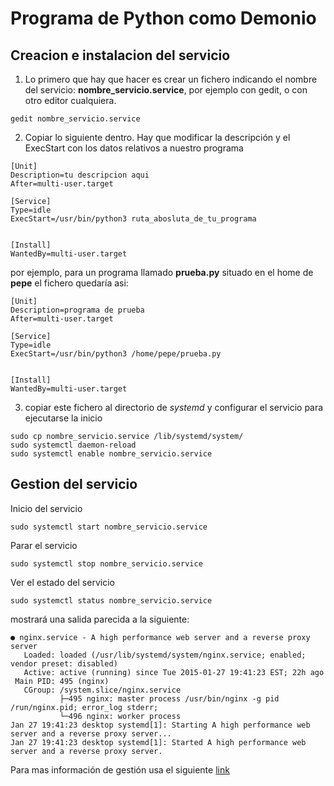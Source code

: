 # Programa de Python como Demonio


## Creacion e instalacion del servicio
1. Lo primero que hay que hacer es crear un fichero indicando el nombre del servicio: **nombre_servicio.service**, por ejemplo con gedit, o con otro editor cualquiera.

```
gedit nombre_servicio.service
```

2. Copiar lo siguiente dentro. Hay que modificar la descripción y el ExecStart con los datos relativos a nuestro programa

```
[Unit]
Description=tu descripcion aqui
After=multi-user.target

[Service]
Type=idle
ExecStart=/usr/bin/python3 ruta_abosluta_de_tu_programa


[Install]
WantedBy=multi-user.target
```

por ejemplo, para un programa llamado **prueba.py** situado en el home de **pepe** el fichero quedaría asi:

```
[Unit]
Description=programa de prueba
After=multi-user.target

[Service]
Type=idle
ExecStart=/usr/bin/python3 /home/pepe/prueba.py


[Install]
WantedBy=multi-user.target
```

3. copiar este fichero al directorio de *systemd* y configurar el servicio para ejecutarse la inicio

```
sudo cp nombre_servicio.service /lib/systemd/system/
sudo systemctl daemon-reload
sudo systemctl enable nombre_servicio.service
```

## Gestion del servicio

Inicio del servicio

```
sudo systemctl start nombre_servicio.service
```

Parar el servicio

```
sudo systemctl stop nombre_servicio.service
```

Ver el estado  del servicio

```
sudo systemctl status nombre_servicio.service
```
mostrará una salida parecida a la siguiente:

```
● nginx.service - A high performance web server and a reverse proxy server
   Loaded: loaded (/usr/lib/systemd/system/nginx.service; enabled; vendor preset: disabled)
   Active: active (running) since Tue 2015-01-27 19:41:23 EST; 22h ago
 Main PID: 495 (nginx)
   CGroup: /system.slice/nginx.service
           ├─495 nginx: master process /usr/bin/nginx -g pid /run/nginx.pid; error_log stderr;
           └─496 nginx: worker process
Jan 27 19:41:23 desktop systemd[1]: Starting A high performance web server and a reverse proxy server...
Jan 27 19:41:23 desktop systemd[1]: Started A high performance web server and a reverse proxy server.
```

Para mas información de gestión usa el siguiente [link](systemctl.md)






